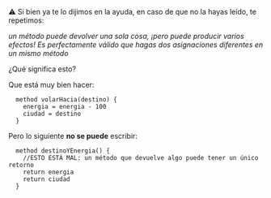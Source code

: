 :warning: Si bien ya te lo dijimos en la ayuda, en caso de que no la hayas leído, te repetimos: 

_un método puede devolver una sola cosa, ¡pero puede producir varios efectos! Es perfectamente válido que hagas dos asignaciones diferentes en un mismo método_

¿Qué significa esto? 

Que está muy bien hacer:

```wollok
  method volarHacia(destino) {
    energia = energia - 100
    ciudad = destino
  }
```

Pero lo siguiente **no se puede** escribir: 

```wollok
  method destinoYEnergia() {
    //ESTO ESTÁ MAL: un método que devuelve algo puede tener un único retorno
    return energia
    return ciudad
  }
```


